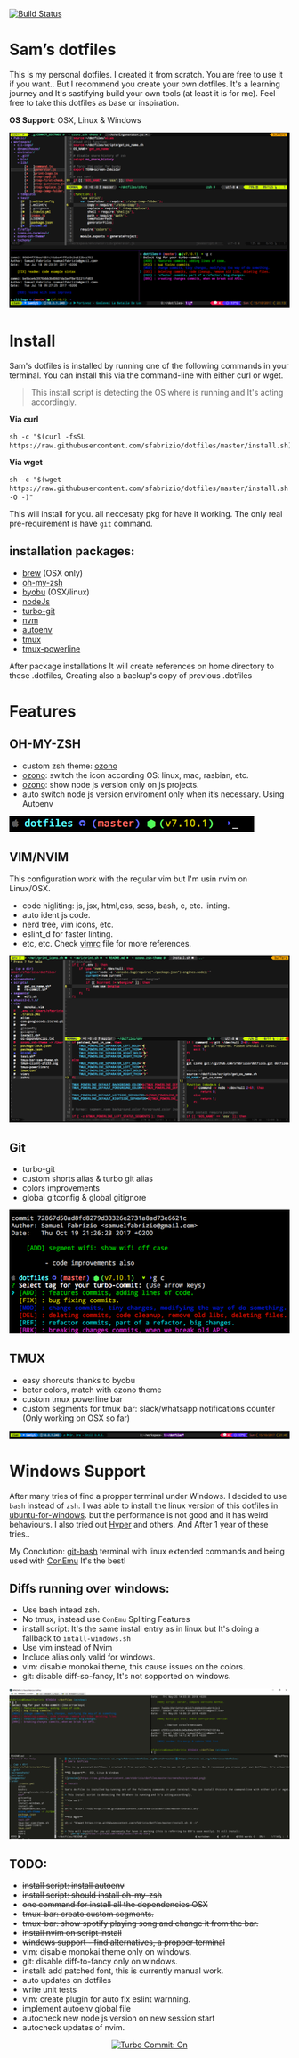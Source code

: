 [![Build Status](https://travis-ci.org/sfabrizio/dotfiles.svg?branch=master)](https://travis-ci.org/sfabrizio/dotfiles)
# Sam’s dotfiles

This is my personal dotfiles. I created it from scratch. You are free to use it if you want.. But I recommend you create your own dotfiles. It's a learning journey and It's sastifying build your own tools (at least it is for me). Feel free to take this dotfiles as base or inspiration.

**OS Support**:  OSX, Linux & Windows

![preview](screenshots/preview3.png)

# Install

Sam's dotfiles is installed by running one of the following commands in your terminal. You can install this via the command-line with either curl or wget.

> This install script is detecting the OS where is running and It's acting accordingly.

**Via curl**

```
sh -c "$(curl -fsSL https://raw.githubusercontent.com/sfabrizio/dotfiles/master/install.sh)"
```

**Via wget**
```
sh -c "$(wget https://raw.githubusercontent.com/sfabrizio/dotfiles/master/install.sh -O -)"
```

This will install for you. all neccesaty pkg for have it working. The only real pre-requirement is have `git` command.

## installation packages:
  - [brew](https://brew.sh/) (OSX only)
  - [oh-my-zsh](https://github.com/robbyrussell/oh-my-zsh)
  - [byobu](http://byobu.co/) (OSX/linux)
  - [nodeJs](https://nodejs.org/en/)
  - [turbo-git](https://github.com/labs-js/turbo-git)
  - [nvm](https://github.com/creationix/nvm)
  - [autoenv](https://github.com/kennethreitz/autoenv)
  - [tmux](https://en.wikipedia.org/wiki/Tmux)
  - [tmux-powerline](https://github.com/erikw/tmux-powerline)
  
 After package installations It will create references on home directory to these .dotfiles, Creating also a backup's copy of previous .dotfiles


# Features

## OH-MY-ZSH
- custom zsh theme: [ozono](https://github.com/sfabrizio/ozono-zsh-theme)
- [ozono](https://github.com/sfabrizio/ozono-zsh-theme): switch the icon according OS: linux, mac, rasbian, etc.
- [ozono](https://github.com/sfabrizio/ozono-zsh-theme): show node js version only on js projects.
- auto switch node js version enviroment only when it’s necessary. Using Autoenv

![ozono](screenshots/ozono.png)

## VIM/NVIM

This configuration work with the regular vim but I'm usin nvim on Linux/OSX.

- code higliting: js, jsx, html,css, scss, bash, c, etc. linting.
- auto ident js code.
- nerd tree, vim icons, etc.
- eslint_d for faster linting.
- etc, etc. Check [vimrc](vimrc) file for more references.

![vim](screenshots/vim.png)

## Git

- turbo-git
- custom shorts alias & turbo git alias
- colors improvements
- global gitconfig & global gitignore

![git](screenshots/turbo-git.png)

## TMUX

- easy shorcuts thanks to byobu
- beter colors, match with ozono theme
- custom tmux powerline bar
- custom segments for tmux bar: slack/whatsapp notifications counter (Only working on OSX so far)

![tmux](screenshots/tmux-bar.png)


# Windows Support

After many tries of find a propper terminal under Windows. I decided to use `bash` instead of `zsh`.
I was able to install the linux version of this dotfiles in [ubuntu-for-windows](https://docs.microsoft.com/en-us/windows/wsl/install-win10). but the performance is not good and it has weird behaviours. I also tried out [Hyper](https://hyper.is/) and others. And After 1 year of these tries..

My Conclution: [git-bash](https://gitforwindows.org/) terminal with linux extended commands and being used with [ConEmu](https://conemu.github.io/en/Downloads.html) It's the best!

## Diffs running over windows:

- Use bash intead zsh.
- No tmux, instead use `ConEmu` Spliting Features
- install script: It's the same install entry as in linux but It's doing a fallback to `intall-windows.sh`
- Use vim instead of Nvim
- Include alias only valid for windows.
- vim: disable monokai theme, this cause issues on the colors.
- git: disable diff-so-fancy, It's not sopported on windows.

![windows-terminal](screenshots/windows-terminal.png)



## TODO:
- ~~install script: install autoenv~~
- ~~install script: should install oh-my-zsh~~
- ~~one command for install all the dependencies OSX~~
- ~~tmux-bar: create custom segments.~~
- ~~tmux-bar: show spotify playing song and change it from the bar.~~
- ~~install nvim on script install~~
- ~~windows support - find alternatives, a propper terminal~~
- vim: disable monokai theme only on windows.
- git: disable diff-to-fancy only on windows.
- install: add patched font, this is currently manual work.
- auto updates on dotfiles
- write unit tests
- vim: create plugin for auto fix eslint warnning.
- implement autoenv global file
- autocheck new node js version on new session start
- autocheck updates of nvim.

<p align="center">
  <a href="https://github.com/labs-js/turbo-git/blob/develop/README.md"><img src="https://img.shields.io/badge/Turbo_Commit-on-3DD1F2.svg" alt="Turbo Commit: On"/></a>
</p>
